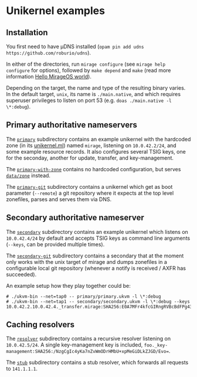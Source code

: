 # Unikernel examples

## Installation

You first need to have µDNS installed (`opam pin add udns https://github.com/roburio/udns`).

In either of the directories, run `mirage configure` (see `mirage help
configure` for options), followed by `make depend` and `make` (read more
information [Hello MirageOS world](https://mirage.io/wiki/hello-world)).

Depending on the target, the name and type of the resulting binary varies. In
the default target, `unix`, its name is `./main.native`, and which requires
superuser privileges to listen on port 53 (e.g. `doas ./main.native -l
\*:debug`).

## Primary authoritative nameservers

The [`primary`](primary/) subdirectory contains an example unikernel with the
hardcoded zone (in its [unikernel.ml](primary/unikernel.ml)) named `mirage`,
listening on `10.0.42.2/24`, and some example resource records.  It also
configures several TSIG keys, one for the seconday, another for update,
transfer, and key-management.

The [`primary-with-zone`](primary-with-zone/) contains no hardcoded
configuration, but serves [`data/zone`](primary-with-zone/data/zone) instead.

The [`primary-git`](primary-git/) subdirectory contains a unikernel which get as
boot parameter (`--remote`) a git repository where it expects at the top level
zonefiles, parses and serves them via DNS.

## Secondary authoritative nameserver

The [`secondary`](secondary/) subdirectory contains an example unikernel which
listens on `10.0.42.4/24` by default and accepts TSIG keys as command line
arguments (`--keys`, can be provided multiple times).

The [`secondary-git`](secondary-git/) subdirectory contains a secondary that at
the moment only works with the unix target of mirage and dumps zonefiles in a
configurable local git repository (whenever a notify is received / AXFR has
succeeded).

An example setup how they play together could be:
```
# ./ukvm-bin --net=tap0 -- primary/primary.ukvm -l \*:debug
# ./ukvm-bin --net=tap1 -- secondary/secondary.ukvm -l \*:debug --keys 10.0.42.2.10.0.42.4._transfer.mirage:SHA256:E0A7MFr4kfcGIRngRVBcBdFPg43XIb2qbGswcn66q4Q=
```

## Caching resolvers

The [`resolver`](resolver/) subdirectory contains a recursive resolver listening
on `10.0.42.5/24`.  A single key-management key is included,
`foo._key-management:SHA256:/NzgCgIc4yKa7nZvWmODrHMbU+xpMeGiDLkZJGD/Evo=`.

The [`stub`](stub/) subdirectory contains a stub resolver, which forwards all
requests to `141.1.1.1`.
